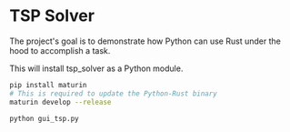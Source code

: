 # TSP Solver

The project's goal is to demonstrate how Python can use Rust under the hood to accomplish a task.

This will install tsp_solver as a Python module.

```bash
pip install maturin
# This is required to update the Python-Rust binary
maturin develop --release

python gui_tsp.py
```